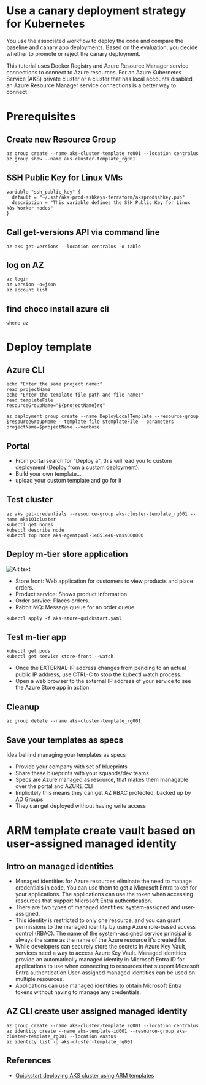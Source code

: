 # Use a canary deployment strategy for Kubernetes

You use the associated workflow to deploy the code and compare the baseline and canary app deployments. Based on the evaluation, you decide whether to promote or reject the canary deployment.

This tutorial uses Docker Registry and Azure Resource Manager service connections to connect to Azure resources. For an Azure Kubernetes Service (AKS) private cluster or a cluster that has local accounts disabled, an Azure Resource Manager service connections is a better way to connect.

# Prerequisites

## Create new Resource Group
```
az group create --name aks-cluster-template_rg001 --location centralus
az group show --name aks-cluster-template_rg001

```

## SSH Public Key for Linux VMs
```
variable "ssh_public_key" {
  default = "~/.ssh/aks-prod-sshkeys-terraform/aksprodsshkey.pub"
  description = "This variable defines the SSH Public Key for Linux k8s Worker nodes"  
}
```
## Call get-versions API via command line
```
az aks get-versions --location centralus -o table
```
## log on AZ
```
az login
az version -o=json
az account list
```
## find choco install azure cli
```
where az
```

# Deploy template

## Azure CLI
```
echo "Enter the same project name:"
read projectName
echo "Enter the template file path and file name:"
read templateFile
resourceGroupName="${projectName}rg"

az deployment group create --name DeployLocalTemplate --resource-group $resourceGroupName --template-file $templateFile --parameters projectName=$projectName --verbose
```

## Portal
- From portal search for "Deploy a", this will lead you to custom deployment (Deploy from a custom deployment).
- Build your own template...
- upload your custom  template and go for it

## Test cluster
```
az aks get-credentials --resource-group aks-cluster-template_rg001 --name aks101cluster
kubectl get nodes
kubectl describe node
kubectl top node aks-agentpool-14651446-vmss000000
```
## Deploy m-tier store application
![Alt text](https://learn.microsoft.com/en-us/azure/aks/learn/media/quick-kubernetes-deploy-rm-template/aks-store-architecture.png#lightbox "a title")

- Store front: Web application for customers to view products and place orders.
- Product service: Shows product information.
- Order service: Places orders.
- Rabbit MQ: Message queue for an order queue.

```
kubectl apply -f aks-store-quickstart.yaml
```

## Test m-tier app
```
kubectl get pods
kubectl get service store-front --watch
```
- Once the EXTERNAL-IP address changes from pending to an actual public IP address, use CTRL-C to stop the kubectl watch process.
- Open a web browser to the external IP address of your service to see the Azure Store app in action.


## Cleanup
```
az group delete --name aks-cluster-template_rg001
```

## Save your templates as specs
Idea behind managing your templates as specs
- Provide your company with set of blueprints
- Share these blueprints with your squands/dev teams
- Specs are Azure managed as resource, that makes them managable over the portal and AZURE CLI
- Implicitely this means they can get AZ RBAC protected, backed up by AD Groups
- They can get deployed without having write access





# ARM template create vault based on user-assigned managed identity
## Intro on managed identities
- Managed identities for Azure resources eliminate the need to manage credentials in code. You can use them to get a Microsoft Entra token for your applications. The applications can use the token when accessing resources that support Microsoft Entra authentication.
- There are two types of managed identities: system-assigned and user-assigned.
- This identity is restricted to only one resource, and you can grant permissions to the managed identity by using Azure role-based access control (RBAC). The name of the system-assigned service principal is always the same as the name of the Azure resource it's created for.
- While developers can securely store the secrets in Azure Key Vault, services need a way to access Azure Key Vault. Managed identities provide an automatically managed identity in Microsoft Entra ID for applications to use when connecting to resources that support Microsoft Entra authentication.User-assigned managed identities can be used on multiple resources.
- Applications can use managed identities to obtain Microsoft Entra tokens without having to manage any credentials.

## AZ CLI create user assigned managed identity
```
az group create --name aks-cluster-template_rg001 --location centralus
az identity create --name aks-template-id001 --resource-group aks-cluster-template_rg001 --location eastus
az identity list -g aks-cluster-template_rg001
```


## References
- [Quickstart deploying AKS cluster using ARM templates](https://learn.microsoft.com/en-us/azure/aks/learn/quick-kubernetes-deploy-rm-template?tabs=azure-cli)
